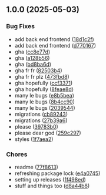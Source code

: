 ## 1.0.0 (2025-05-03)

### Bug Fixes

* add back end frontend ([18d1c2f](https://github.com/patrickisgreat/bennwallet/commit/18d1c2f84497eff4a2a312287e70022b398b57d2))
* add back end frontend ([d770167](https://github.com/patrickisgreat/bennwallet/commit/d770167a4b069ddae9abf20a98bdb101274ad759))
* gha ([cc8e77d](https://github.com/patrickisgreat/bennwallet/commit/cc8e77d31fc7ec47981bc1a8e3565c292b732bd1))
* gha ([a128b56](https://github.com/patrickisgreat/bennwallet/commit/a128b5602ce3ed6abb9f60f8f44c591db077ebe0))
* gha ([bd8ba6d](https://github.com/patrickisgreat/bennwallet/commit/bd8ba6d026eda60d6b9510a201d1806d4cb9a09b))
* gha fr fr ([82503b4](https://github.com/patrickisgreat/bennwallet/commit/82503b432445fc451154239aba40443168321304))
* gha fr fr plz ([473fbd8](https://github.com/patrickisgreat/bennwallet/commit/473fbd8db71885ac26835246295ce19b1563cbb7))
* gha hopefully ([ccf3371](https://github.com/patrickisgreat/bennwallet/commit/ccf3371ec0160545827271f57f1e36fd95448ba5))
* gha hopefully ([8feae8d](https://github.com/patrickisgreat/bennwallet/commit/8feae8dc33e54c56d3a417c93228f605a695b579))
* many le bugs ([e8b5bea](https://github.com/patrickisgreat/bennwallet/commit/e8b5bead22d6ef9314b6df1920f6e72b8d7853f3))
* many le bugs ([8b4cc90](https://github.com/patrickisgreat/bennwallet/commit/8b4cc90a3324b17eb320e751cd20b94f2b392380))
* many le bugs ([2039544](https://github.com/patrickisgreat/bennwallet/commit/2039544673df4f8915f46ca5afd133ac0dc63e84))
* migrations ([cb89243](https://github.com/patrickisgreat/bennwallet/commit/cb89243fa6c54c76cbb9ea60b7d8e985a2662bdc))
* migrations ([27b39a6](https://github.com/patrickisgreat/bennwallet/commit/27b39a6dc5a92c00255e271831120aa40bc704dd))
* please ([39783b0](https://github.com/patrickisgreat/bennwallet/commit/39783b05cadfd31e031189c9d91e10acc5f09b02))
* please dear god ([259c297](https://github.com/patrickisgreat/bennwallet/commit/259c297d839aaf218f6716926c8db8424395a2af))
* styles ([1f7aea2](https://github.com/patrickisgreat/bennwallet/commit/1f7aea21042a0f0efd85b4489a51a6bd92187214))

### Chores

* readme ([77f8613](https://github.com/patrickisgreat/bennwallet/commit/77f8613fe2250689a5409cd60ba0a7169a910561))
* refreshing package lock ([e4a0745](https://github.com/patrickisgreat/bennwallet/commit/e4a0745357c3312f5c71b4757373ad8789caca95))
* setting up releases ([1f498ed](https://github.com/patrickisgreat/bennwallet/commit/1f498ed52e4eec1b505f235beedec001ddee0e21))
* stuff and things too ([d8a44b8](https://github.com/patrickisgreat/bennwallet/commit/d8a44b868d73d44b15d391070cc68b51f2e84668))
